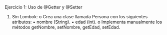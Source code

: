Ejercicio 1: Uso de @Getter y @Setter
1. Sin Lombok:
   o Crea una clase llamada Persona con los siguientes atributos:
   ▪ nombre (String).
   ▪ edad (int).
   o Implementa manualmente los métodos getNombre, setNombre,
   getEdad, setEdad.